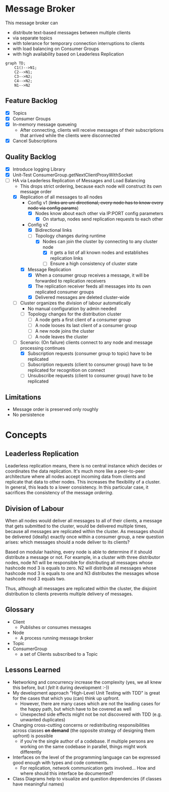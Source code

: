 # Message Broker

This message broker can

* distribute text-based messages between multiple clients
* via separate topics
* with tolerance for temporary connection interruptions to clients
* with load balancing on Consumer Groups
* with high availability based on Leaderless Replication

```mermaid
graph TD;
    C1()-->N1;
    C2-->N1;
    C3-->N2;
    C4-->N2;
    N1-->N2
```

## Feature Backlog

- [x] Topics
- [x] Consumer Groups
- [x] In-memory message queueing
    - After connecting, clients will receive messages of their subscriptions that arrived while the clients were
      disconnected
- [x] Cancel Subscriptions

## Quality Backlog

- [x] Introduce logging Library
- [x] Unit-Test ConsumerGroup.getNextClientProxyWithSocket
- [ ] HA via Leaderless Replication of Messages and Load Balancing
    - This drops strict ordering, because each node will construct its own message order
    - [x] Replication of all messages to all nodes
      - Config v1 (~~links are uni directional, every node has to know every node via config params~~)
        - [x] Nodes know about each other via IP:PORT config parameters
          - [x] On startup, nodes send replication requests to each other
      - Config v2
        - [x] Bidirectional links
        - [ ] Topology changes during runtime
          - [x] Nodes can join the cluster by connecting to any cluster node
            - [x] it gets a list of all known nodes and establishes replication links
            - [ ] Ensure a high consistency of cluster state
      - [x] Message Replication
        - [x] When a consumer group receives a message, it will be forwarded to replication receivers
        - [x] The replication receiver feeds all messages into its own replicated consumer groups
        - [x] Delivered messages are deleted cluster-wide
    - [ ] Cluster organizes the division of labour automatically
      - No manual configuration by admin needed
      - [ ] Topology changes for the distribution cluster
        - [ ] A node gets a first client of a consumer group
        - [ ] A node looses its last client of a consumer group
        - [ ] A new node joins the cluster
        - [ ] A node leaves the cluster
    - [ ] Scenario: (On failure) clients connect to any node and message processing continues
        - [x] Subscription requests (consumer group to topic) have to be replicated
        - [ ] Subscription requests (client to consumer group) have to be replicated for recognition on connect
        - [ ] Unsubscribe requests (client to consumer group) have to be replicated

## Limitations
* Message order is preserved only roughly
* No persistence

# Concepts
## Leaderless Replication
Leaderless replication means, there is no central instance which decides or coordinates the data replication. 
It's much more like a peer-to-peer architecture where all nodes accept incoming data from clients and replicate that data
to other nodes. This increases the flexibility of a cluster. In general, this leads to a lower consistency. In this
particular case, it sacrifices the consistency of the message _ordering_.

## Division of Labour
When all nodes would deliver all messages to all of their clients, a message that gets submitted to the cluster, would be
delivered multiple times, because all messages are replicated within the cluster. As messages should be delivered (ideally)
exactly once within a consumer group, a new question arises: which messages should a node deliver to its clients?

Based on modular hashing, every node is able to determine if it should distribute a message or not. For example,
in a cluster with three distributor nodes, node N1 will be responsible for distributing all messages whose hashcode mod 3 is equals to zero.
N2 will distribute all messages whose hashcode mod 3 is equals to one and N3 distributes the messages whose hashcode mod 3 equals two.

Thus, although all messages are replicated within the cluster, the disjoint distribution to clients prevents multiple delivery of messages.

## Glossary
* Client
  * Publishes or consumes messages
* Node
  * A process running message broker
* Topic
* ConsumerGroup
    * a set of Clients subscribed to a Topic

## Lessons Learned
* Networking and concurrency increase the complexity (yes, we all knew this before, but I _felt_ it during development :-))
* My development approach "High-Level Unit Testing with TDD" is great for the cases that which you (can) think up upfront.
    * However, there are many cases which are not the leading cases for the happy path, but which have to be covered as well
    * Unexpected side effects might not be not discovered with TDD (e.g. unwanted duplicates)
* Changing cross-cutting concerns or redistributing responsibilities across classes **on demand** (the opposite strategy of designing them upfront) is possible
  * if you're the single author of a codebase. If multiple persons are working on the same codebase in parallel, things might work differently
* Interfaces on the level of the programming language can be expressed good enough with types and code comments.
  * For replication, network communication gets involved... How and where should this interface be documented?
* Class Diagrams help to visualize and question dependencies (if classes have meaningful names)
